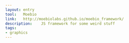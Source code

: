```yaml
---
layout: entry
tool:	Moebio
link:	http://moebiolabs.github.io/moebio_framework/
description:	JS framework for some weird stuff
tags:
- graphics
---
```

